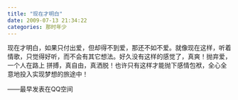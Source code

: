 ```yaml
---
title: "现在才明白"
date: 2009-07-13 21:34:22
categories: 那时年少
---
```

现在才明白，如果只付出爱，但却得不到爱，那还不如不爱。就像现在这样，听着情歌，只觉得好听，而不会有其它想法。好久没有这样的感觉了，真爽！抛弃爱，一个人在路上
拼搏，真自由，真洒脱！也许只有这样才能抛下感情包袱，全心全意地投入实现梦想的旅途中！

——最早发表在QQ空间

